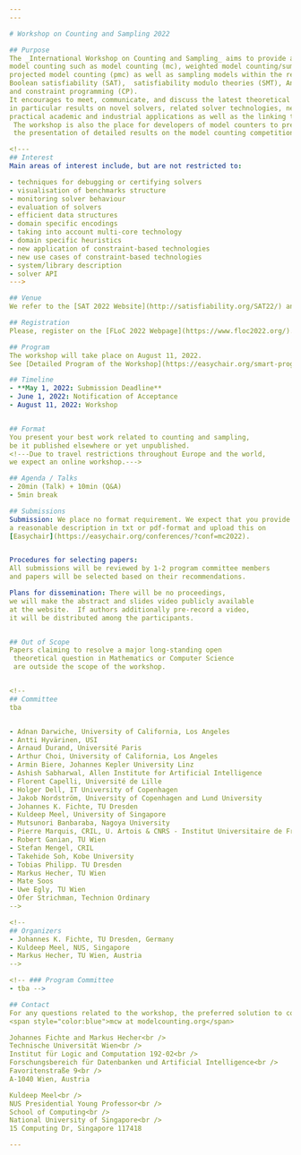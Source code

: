```yaml
---
---

# Workshop on Counting and Sampling 2022

## Purpose
The _International Workshop on Counting and Sampling_ aims to provide a venue for researchers working on
model counting such as model counting (mc), weighted model counting/sum of products (wmc), 
projected model counting (pmc) as well as sampling models within the realm but not restricting to 
Boolean satisfiability (SAT),  satisfiability modulo theories (SMT), Answer set programming (ASP), 
and constraint programming (CP). 
It encourages to meet, communicate, and discuss the latest theoretical and practical results, 
in particular results on novel solvers, related solver technologies, new theoretical advances, 
practical academic and industrial applications as well as the linking theory and practice. 
 The workshop is also the place for developers of model counters to present their solvers and 
 the presentation of detailed results on the model counting competition.

<!---
## Interest
Main areas of interest include, but are not restricted to:

- techniques for debugging or certifying solvers
- visualisation of benchmarks structure
- monitoring solver behaviour
- evaluation of solvers
- efficient data structures
- domain specific encodings
- taking into account multi-core technology
- domain specific heuristics
- new application of constraint-based technologies
- new use cases of constraint-based technologies
- system/library description
- solver API
--->

## Venue
We refer to the [SAT 2022 Website](http://satisfiability.org/SAT22/) and [FLoC 2022 Website](https://www.floc2022.org/).

## Registration
Please, register on the [FLoC 2022 Webpage](https://www.floc2022.org/).

## Program
The workshop will take place on August 11, 2022.
See [Detailed Program of the Workshop](https://easychair.org/smart-program/FLoC2022/MC-index.html)

## Timeline
- **May 1, 2022: Submission Deadline**
- June 1, 2022: Notification of Acceptance
- August 11, 2022: Workshop


## Format
You present your best work related to counting and sampling,
be it published elsewhere or yet unpublished. 
<!---Due to travel restrictions throughout Europe and the world, 
we expect an online workshop.--->

## Agenda / Talks
- 20min (Talk) + 10min (Q&A)
- 5min break

## Submissions
Submission: We place no format requirement. We expect that you provide
a reasonable description in txt or pdf-format and upload this on 
[Easychair](https://easychair.org/conferences/?conf=mc2022).


Procedures for selecting papers: 
All submissions will be reviewed by 1-2 program committee members 
and papers will be selected based on their recommendations.

Plans for dissemination: There will be no proceedings, 
we will make the abstract and slides video publicly available 
at the website.  If authors additionally pre-record a video, 
it will be distributed among the participants.


## Out of Scope
Papers claiming to resolve a major long-standing open
 theoretical question in Mathematics or Computer Science 
 are outside the scope of the workshop.


<!--
## Committee
tba


- Adnan Darwiche, University of California, Los Angeles
- Antti Hyvärinen, USI
- Arnaud Durand, Université Paris
- Arthur Choi, University of California, Los Angeles
- Armin Biere, Johannes Kepler University Linz
- Ashish Sabharwal, Allen Institute for Artificial Intelligence
- Florent Capelli, Université de Lille
- Holger Dell, IT University of Copenhagen
- Jakob Nordström, University of Copenhagen and Lund University
- Johannes K. Fichte, TU Dresden
- Kuldeep Meel, University of Singapore 
- Mutsunori Banbaraba, Nagoya University
- Pierre Marquis, CRIL, U. Artois & CNRS - Institut Universitaire de France
- Robert Ganian, TU Wien
- Stefan Mengel, CRIL
- Takehide Soh, Kobe University
- Tobias Philipp. TU Dresden
- Markus Hecher, TU Wien
- Mate Soos
- Uwe Egly, TU Wien
- Ofer Strichman, Technion Ordinary
-->

<!--
## Organizers
- Johannes K. Fichte, TU Dresden, Germany
- Kuldeep Meel, NUS, Singapore
- Markus Hecher, TU Wien, Austria
-->

<!-- ### Program Committee
- tba -->

## Contact 
For any questions related to the workshop, the preferred solution to contact the organizers is to send an email to 
<span style="color:blue">mcw at modelcounting.org</span>

Johannes Fichte and Markus Hecher<br />
Technische Universität Wien<br />
Institut für Logic and Computation 192-02<br />
Forschungsbereich für Datenbanken und Artificial Intelligence<br />
Favoritenstraße 9<br />
A-1040 Wien, Austria

Kuldeep Meel<br />
NUS Presidential Young Professor<br />
School of Computing<br />
National University of Singapore<br />
15 Computing Dr, Singapore 117418

---
```

